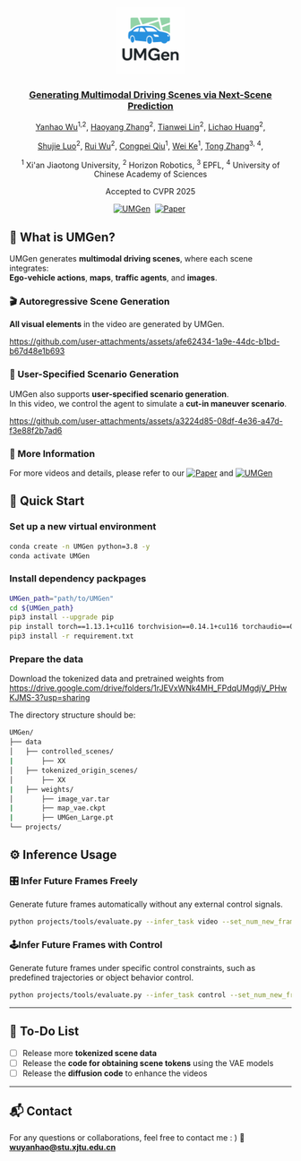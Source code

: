 <div align="center">
<img src="assets/UMGen_Logo.png" width="120">
<!-- <h1>UMGen</h1> -->

### [Generating Multimodal Driving Scenes via Next-Scene Prediction](https://openaccess.thecvf.com/content/CVPR2025/papers/Wu_Generating_Multimodal_Driving_Scenes_via_Next-Scene_Prediction_CVPR_2025_paper.pdf)

[Yanhao Wu](https://yanhaowu.github.io/UMGen)<sup>1,2</sup>, [Haoyang Zhang](https://scholar.google.com.hk/citations?user=PlMpgeIAAAAJ&hl=zh-CN&oi=ao)<sup>2</sup>, [Tianwei Lin](https://wzmsltw.github.io/)<sup>2</sup>, [Lichao Huang](https://scholar.google.com/citations?user=F2e_jZMAAAAJ&hl=en&oi=ao/)<sup>2</sup>, 

[Shujie Luo](https://scholar.google.com.hk/citations?user=BDaj_esAAAAJ&hl=zh-CN&oi=ao/)<sup>2</sup>, [Rui Wu](https://scholar.google.com.hk/citations?user=Z_ZkkbEAAAAJ&hl=zh-CN&oi=ao/)<sup>2</sup>, [Congpei Qiu](https://congpeiqiu.github.io)<sup>1</sup>, [Wei Ke](https://gr.xjtu.edu.cn/en/web/wei.ke/home/)<sup>1</sup>, [Tong Zhang](https://scholar.google.com/citations?user=kCy8JG8AAAAJ&hl=en&oi=ao)<sup>3, 4</sup>,
 
<sup>1</sup> Xi'an Jiaotong University, <sup>2</sup> Horizon Robotics, <sup>3</sup> EPFL, <sup>4</sup> University of Chinese Academy of Sciences

Accepted to CVPR 2025

[![UMGen](https://img.shields.io/badge/ProjectPage-UMGen-blue)](https://yanhaowu.github.io/UMGen/)&nbsp;
[![Paper](https://img.shields.io/badge/Paper-UMGen-blue)](https://openaccess.thecvf.com/content/CVPR2025/papers/Wu_Generating_Multimodal_Driving_Scenes_via_Next-Scene_Prediction_CVPR_2025_paper.pdf)&nbsp;
</div>


## 🌟 What is UMGen?

UMGen generates **multimodal driving scenes**, where each scene integrates:  
**Ego-vehicle actions**, **maps**, **traffic agents**, and **images**.  

### 🎬 Autoregressive Scene Generation
<p style="margin-bottom:4px;">
<strong> All visual elements</strong> in the video are generated by UMGen.
</p>

<!-- <video width="640" height="360" controls style="display:block; margin-top:-60px;">
  <source src="assets/Teaser_formated.gif" type="video/mp4">
</video> -->
<!-- [Teaser_Video](assets/Teaser_formated.gif) -->
https://github.com/user-attachments/assets/afe62434-1a9e-44dc-b1bd-b67d48e1b693


### 🤖 User-Specified Scenario Generation
UMGen also supports **user-specified scenario generation**.  
In this video, we control the agent to simulate a **cut-in maneuver scenario**.

https://github.com/user-attachments/assets/a3224d85-08df-4e36-a47d-f3e88f2b7ad6

### 📎 More Information
For more videos and details, please refer to our  [![Paper](https://img.shields.io/badge/Paper-UMGen-blue)](https://openaccess.thecvf.com/content/CVPR2025/papers/Wu_Generating_Multimodal_Driving_Scenes_via_Next-Scene_Prediction_CVPR_2025_paper.pdf)  and  [![UMGen](https://img.shields.io/badge/ProjectPage-UMGen-blue)](https://yanhaowu.github.io/UMGen/)





## 🚀 Quick Start
### Set up a new virtual environment
```bash
conda create -n UMGen python=3.8 -y
conda activate UMGen
```
### Install dependency packpages
```bash
UMGen_path="path/to/UMGen"
cd ${UMGen_path}
pip3 install --upgrade pip
pip install torch==1.13.1+cu116 torchvision==0.14.1+cu116 torchaudio==0.13.1 --extra-index-url https://download.pytorch.org/whl/cu116
pip3 install -r requirement.txt
```

### Prepare the data
Download the tokenized data and pretrained weights from https://drive.google.com/drive/folders/1rJEVxWNk4MH_FPdqUMgdjV_PHwKJMS-3?usp=sharing

The directory structure should be:
```bash
UMGen/
├── data
│   ├── controlled_scenes/
|       ├── XX
│   ├── tokenized_origin_scenes/
│       ├── XX
|   ├── weights/
│       ├── image_var.tar
|       ├── map_vae.ckpt
|       ├── UMGen_Large.pt
└── projects/
```


## ⚙️ Inference Usage
### 🎛️ Infer Future Frames Freely  
Generate future frames automatically without any external control signals.
```bash
python projects/tools/evaluate.py --infer_task video --set_num_new_frames 30
```

### 🕹️Infer Future Frames with Control
Generate future frames under specific control constraints, such as predefined trajectories or object behavior control.
```bash
python projects/tools/evaluate.py --infer_task control --set_num_new_frames 30
```

---

## 🧩 To-Do List

- [ ] Release more **tokenized scene data**
- [ ] Release the **code for obtaining scene tokens** using the VAE models
- [ ] Release the **diffusion code** to enhance the videos

---

## 📬 Contact
For any questions or collaborations, feel free to contact me : )
📧 **[wuyanhao@stu.xjtu.edu.cn](mailto:wuyanhao@stu.xjtu.edu.cn)**
